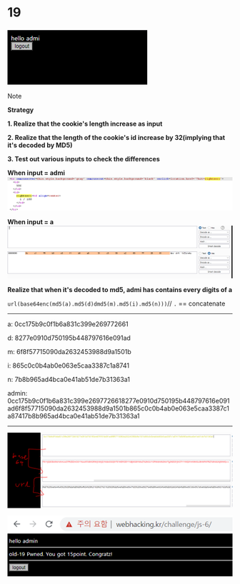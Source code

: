 # 19

![1](img/19_0.PNG)

> [!NOTE]
> **Strategy**
> 
> **1. Realize that the cookie's length increase as input**
>
> **2. Realize that the length of the cookie's id increase by 32(implying that it's decoded by MD5)**
>
> **3. Test out various inputs to check the differences**

**When input = admi**
![1](img/19_1.PNG)

**When input = a**
![1](img/19_2.PNG)
    


**Realize that when it's decoded to md5, admi has contains every digits of a**


`url(base64enc(md5(a).md5(d)dmd5(m).md5(i).md5(n)))`// `.` == concatenate 

---

a: 0cc175b9c0f1b6a831c399e269772661

d: 8277e0910d750195b448797616e091ad

m: 6f8f57715090da2632453988d9a1501b

i: 865c0c0b4ab0e063e5caa3387c1a8741

n: 7b8b965ad4bca0e41ab51de7b31363a1

admin: 0cc175b9c0f1b6a831c399e2697726618277e0910d750195b448797616e091ad6f8f57715090da2632453988d9a1501b865c0c0b4ab0e063e5caa3387c1a87417b8b965ad4bca0e41ab51de7b31363a1

---

![1](img/19_5.PNG)

![1](img/19_4.PNG)
